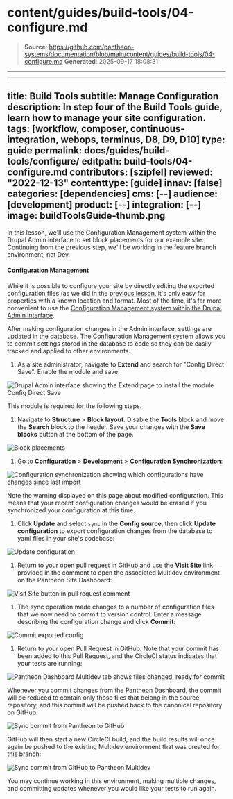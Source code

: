 # content/guides/build-tools/04-configure.md

> **Source**: https://github.com/pantheon-systems/documentation/blob/main/content/guides/build-tools/04-configure.md
> **Generated**: 2025-09-17 18:08:31

---

---
title: Build Tools
subtitle: Manage Configuration
description: In step four of the Build Tools guide, learn how to manage your site configuration.
tags: [workflow, composer, continuous-integration, webops, terminus, D8, D9, D10]
type: guide
permalink: docs/guides/build-tools/configure/
editpath: build-tools/04-configure.md
contributors: [szipfel]
reviewed: "2022-12-13"
contenttype: [guide]
innav: [false]
categories: [dependencies]
cms: [--]
audience: [development]
product: [--]
integration: [--]
image: buildToolsGuide-thumb.png
---

In this lesson, we'll use the Configuration Management system within the Drupal Admin interface to set block placements for our example site. Continuing from the previous step, we'll be working in the feature branch environment, not Dev.

<Accordion title="Configuration Management" id="understand-config" icon="lightbulb">

#### Configuration Management

While it is possible to configure your site by directly editing the exported configuration files (as we did in the [previous lesson](/guides/build-tools/pr-workflow#create-a-pull-request), it's only easy for properties with a known location and format. Most of the time, it's far more convenient to use the [Configuration Management system within the Drupal Admin interface](/drupal-configuration-management).

After making configuration changes in the Admin interface, settings are updated in the database. The Configuration Management system allows you to commit settings stored in the database to code so they can be easily tracked and applied to other environments.

</Accordion>

1. As a site administrator, navigate to **Extend** and search for "Config Direct Save". Enable the module and save.

  ![Drupal Admin interface showing the Extend page to install the module Config Direct Save](../../../images/pr-workflow/install-module.png)

  This module is required for the following steps.

1. Navigate to **Structure** > **Block layout**. Disable the **Tools** block and move the **Search** block to the header. Save your changes with the **Save blocks** button at the bottom of the page.

  ![Block placements](../../../images/pr-workflow/block-placements.png)

1. Go to **Configuration** > **Development** > **Configuration Synchronization**:

  ![Configuration synchronization showing which configurations have changes since last import](../../../images/pr-workflow/configuration-synchronize-warning.png)

  Note the warning displayed on this page about modified configuration. This means that your recent configuration changes would be erased if you synchronized your configuration at this time.

1. Click **Update** and select `sync` in the **Config source**, then click **Update configuration** to export configuration changes from the database to yaml files in your site's codebase:

  ![Update configuration](../../../images/pr-workflow/update-configuration.png)

1. Return to your open pull request in GitHub and use the **Visit Site** link provided in the comment to open the associated Multidev environment on the Pantheon Site Dashboard:

  ![Visit Site button in pull request comment](../../../images/pr-workflow/visit-multidev.png)

1. The sync operation made changes to a number of configuration files that we now need to commit to version control. Enter a message describing the configuration change and click **Commit**:

  ![Commit exported config](../../../images/pr-workflow/commit-export.png)

1. Return to your open Pull Request in GitHub. Note that your commit has been added to this Pull Request, and the CircleCI status indicates that your tests are running:

  ![Pantheon Dashboard Multidev tab shows files changed, ready for commit](../../../images/pr-workflow/commit-added.png)

Whenever you commit changes from the Pantheon Dashboard, the commit will be reduced to contain only those files that belong in the source repository, and this commit will be pushed back to the canonical repository on GitHub:

![Sync commit from Pantheon to GitHub](../../../images/pr-workflow/pantheon-circle-github.png)

GitHub will then start a new CircleCI build, and the build results will once again be pushed to the existing Multidev environment that was created for this branch:

![Sync commit from GitHub to Pantheon Multidev](../../../images/pr-workflow/github-circle-multidev.png)

You may continue working in this environment, making multiple changes, and committing updates whenever you would like your tests to run again.

